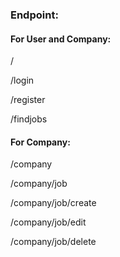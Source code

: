 <h3>Endpoint:</h3>
<h4>For User and Company:</h4>
<p>/</p>
<p>/login</p>
<p>/register</p>
<p>/findjobs</p>
<h4>For Company:</h4>
<p>/company</p>
<p>/company/job</p>
<p>/company/job/create</p>
<p>/company/job/edit</p> 
<p>/company/job/delete</p> 
